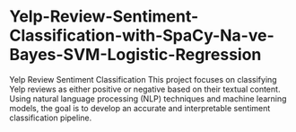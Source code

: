 # Yelp-Review-Sentiment-Classification-with-SpaCy-Na-ve-Bayes-SVM-Logistic-Regression
Yelp Review Sentiment Classification  This project focuses on classifying Yelp reviews as either positive or negative based on their textual content. Using natural language processing (NLP) techniques and machine learning models, the goal is to develop an accurate and interpretable sentiment classification pipeline.
